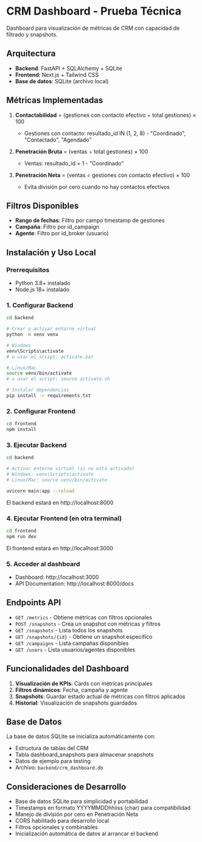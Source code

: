 # CRM Dashboard - Prueba Técnica

Dashboard para visualización de métricas de CRM con capacidad de filtrado y snapshots.

## Arquitectura

- **Backend**: FastAPI + SQLAlchemy + SQLite
- **Frontend**: Next.js + Tailwind CSS
- **Base de datos**: SQLite (archivo local)

## Métricas Implementadas

1. **Contactabilidad** = (gestiones con contacto efectivo ÷ total gestiones) × 100
   - Gestiones con contacto: resultado_id IN (1, 2, 8) - "Coordinado", "Contactado", "Agendado"

2. **Penetración Bruta** = (ventas ÷ total gestiones) × 100
   - Ventas: resultado_id = 1 - "Coordinado"

3. **Penetración Neta** = (ventas ÷ gestiones con contacto efectivo) × 100
   - Evita división por cero cuando no hay contactos efectivos

## Filtros Disponibles

- **Rango de fechas**: Filtro por campo timestamp de gestiones
- **Campaña**: Filtro por id_campaign
- **Agente**: Filtro por id_broker (usuario)

## Instalación y Uso Local

### Prerrequisitos
- Python 3.8+ instalado
- Node.js 18+ instalado

### 1. Configurar Backend
```bash
cd backend

# Crear y activar entorno virtual
python -m venv venv

# Windows
venv\Scripts\activate
# o usar el script: activate.bat

# Linux/Mac
source venv/bin/activate
# o usar el script: source activate.sh

# Instalar dependencias
pip install -r requirements.txt
```

### 2. Configurar Frontend
```bash
cd frontend
npm install
```

### 3. Ejecutar Backend
```bash
cd backend

# Activar entorno virtual (si no está activado)
# Windows: venv\Scripts\activate
# Linux/Mac: source venv/bin/activate

uvicorn main:app --reload
```
El backend estará en http://localhost:8000

### 4. Ejecutar Frontend (en otra terminal)
```bash
cd frontend
npm run dev
```
El frontend estará en http://localhost:3000

### 5. Acceder al dashboard
- Dashboard: http://localhost:3000
- API Documentation: http://localhost:8000/docs

## Endpoints API

- `GET /metrics` - Obtiene métricas con filtros opcionales
- `POST /snapshots` - Crea un snapshot con métricas y filtros
- `GET /snapshots` - Lista todos los snapshots
- `GET /snapshots/{id}` - Obtiene un snapshot específico
- `GET /campaigns` - Lista campañas disponibles
- `GET /users` - Lista usuarios/agentes disponibles

## Funcionalidades del Dashboard

1. **Visualización de KPIs**: Cards con métricas principales
2. **Filtros dinámicos**: Fecha, campaña y agente
3. **Snapshots**: Guardar estado actual de métricas con filtros aplicados
4. **Historial**: Visualización de snapshots guardados

## Base de Datos

La base de datos SQLite se inicializa automáticamente con:
- Estructura de tablas del CRM
- Tabla dashboard_snapshots para almacenar snapshots
- Datos de ejemplo para testing
- Archivo: `backend/crm_dashboard.db`

## Consideraciones de Desarrollo

- Base de datos SQLite para simplicidad y portabilidad
- Timestamps en formato YYYYMMDDhhiiss (char) para compatibilidad
- Manejo de división por cero en Penetración Neta
- CORS habilitado para desarrollo local
- Filtros opcionales y combinables
- Inicialización automática de datos al arrancar el backend